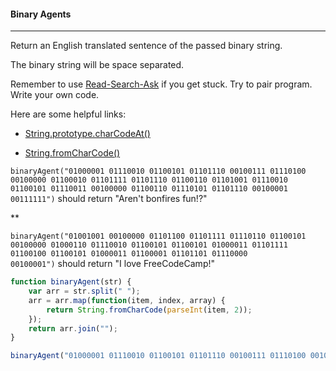 #### Binary Agents

------

Return an English translated sentence of the passed binary string.

The binary string will be space separated.

Remember to use [Read-Search-Ask](https://github.com/FreeCodeCamp/freecodecamp/wiki/FreeCodeCamp-Get-Help) if you get stuck. Try to pair program. Write your own code.

Here are some helpful links:

- [String.prototype.charCodeAt()](https://developer.mozilla.org/en-US/docs/Web/JavaScript/Reference/Global_Objects/String/charCodeAt)

- [String.fromCharCode()](https://developer.mozilla.org/en-US/docs/Web/JavaScript/Reference/Global_Objects/String/fromCharCode)

`binaryAgent("01000001 01110010 01100101 01101110 00100111 01110100 00100000 01100010 01101111 01101110 01100110 01101001 01110010 01100101 01110011 00100000 01100110 01110101 01101110 00100001 00111111")` should return "Aren't bonfires fun!?"

**

`binaryAgent("01001001 00100000 01101100 01101111 01110110 01100101 00100000 01000110 01110010 01100101 01100101 01000011 01101111 01100100 01100101 01000011 01100001 01101101 01110000 00100001")` should return "I love FreeCodeCamp!"

```js
function binaryAgent(str) {
    var arr = str.split(" ");
    arr = arr.map(function(item, index, array) {
        return String.fromCharCode(parseInt(item, 2));
    });
    return arr.join("");
}

binaryAgent("01000001 01110010 01100101 01101110 00100111 01110100 00100000 01100010 01101111 01101110 01100110 01101001 01110010 01100101 01110011 00100000 01100110 01110101 01101110 00100001 00111111");
```
